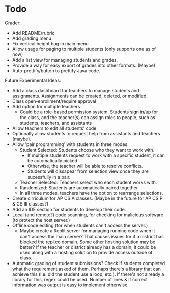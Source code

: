# Todo
Grader:
 - Add README/rubric 
 - Add grading menu
 - Fix vertical height bug in main menu
 - Allow usage for paging to multiple students (only
   supports one as of now)
 - Add a list view for managing students and grades.
 - Provide a way for easy export of grades into other
   formats. (Maybe)
 - Auto-prettify/button to prettify Java code.

Future Experimental Ideas:
 - Add a class dashboard for teachers to manage students
   and assignments. Assignments can be created, deleted,
   or modified.
 - Class open-enrollment/require approval
 - Add option for multiple teachers
    - Could be a role-based permission system. Students sign
      in/up for the class, and the teacher(s) can assign
      roles to people, such as students, teachers, and assistants
 - Allow teachers to edit all students' code
 - Optionally allow students to request help from assistants
   and teachers (maybe). 
 - Allow 'pair programming' with students in three modes:
    - Student Selected: Students choose who they want to
      work with.
       - If multiple students request to work with a
         specific student, it can be automatically
         picked
       - Otherwise, the teacher will be able to resolve
         conflicts.
       - Students will dissapear from selection view once
         they are sucessfully in a pair.
    - Teacher Selected: Teachers select who each student
      works with.
    - Randomized: Students are automatically paired together
    - In all three modes, teachers have the option to
      rearrange selections.
 - Create cirriculum for AP CS A classes. (Maybe in the
   future for AP CS P & CS III classes?)
 - Add an IDE section for students to develop their code.
 - Local (and remote?) code scanning, for checking for
   malicious software (to protect the host server.)
 - Offline code editing (for when students can't access
   the server.)
    - Maybe create a Replit server for managing running
      code when it can't access the main server? That
      causes issues for if a district has blocked the 
      repl.co domain. Some other hosting solution may
      be better? If the teacher or district already
      has a domain, it could be used along with a hosting
      solution to provide access outside of class.
 - Automatic grading of student submissions? Check if students
   completed what the requirement asked of them. Perhaps there's
   a library that can achieve this (i.e. did the student use
   a loop, etc.). If there's not already a library for this,
   regex could be used. Number of lines & if correct information
   was output is easy to implement otherwise.
